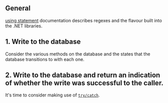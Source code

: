 ## General

[using statement][using-statement] documentation describes regexes and the flavour built into the .NET libraries.

## 1. Write to the database

Consider the various methods on the database and the states that the database transitions to with each one.

## 2. Write to the database and return an indication of whether the write was successful to the caller.

It's time to consider making use of [`try/catch`][try-catch].

[using-statement]: https://docs.microsoft.com/en-us/dotnet/csharp/language-reference/keywords/using-statement
[try-catch]: https://docs.microsoft.com/en-us/dotnet/csharp/language-reference/keywords/try-catch
